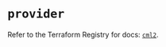 # `provider`

Refer to the Terraform Registry for docs: [`cml2`](https://registry.terraform.io/providers/ciscodevnet/cml2/0.8.5/docs).
